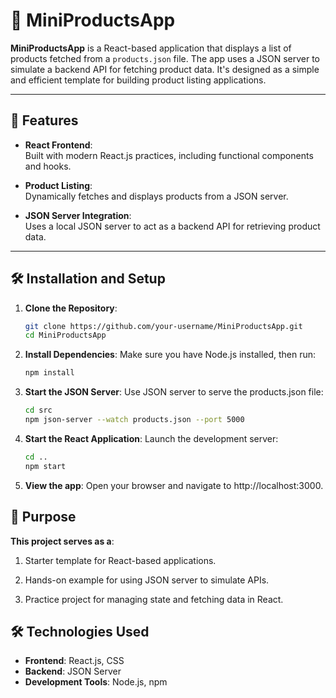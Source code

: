 # 🛒 MiniProductsApp

**MiniProductsApp** is a React-based application that displays a list of products fetched from a `products.json` file. The app uses a JSON server to simulate a backend API for fetching product data. It's designed as a simple and efficient template for building product listing applications.

---

## 🚀 Features

- **React Frontend**:  
  Built with modern React.js practices, including functional components and hooks.

- **Product Listing**:  
  Dynamically fetches and displays products from a JSON server.

- **JSON Server Integration**:  
  Uses a local JSON server to act as a backend API for retrieving product data.

---

## 🛠️ Installation and Setup

1. **Clone the Repository**:
   ```bash
   git clone https://github.com/your-username/MiniProductsApp.git
   cd MiniProductsApp

2. **Install Dependencies**: Make sure you have Node.js installed, then run:
   ```bash
   npm install

3. **Start the JSON Server**: Use JSON server to serve the products.json file:
   ```bash
   cd src
   npm json-server --watch products.json --port 5000

4. **Start the React Application**: Launch the development server:
   ```bash
   cd ..
   npm start

5. **View the app**: Open your browser and navigate to http://localhost:3000.


## 📌 Purpose

**This project serves as a**:

1. Starter template for React-based applications.

2. Hands-on example for using JSON server to simulate APIs.

3. Practice project for managing state and fetching data in React.

## 🛠️ Technologies Used

- **Frontend**: React.js, CSS
- **Backend**: JSON Server
- **Development Tools**: Node.js, npm